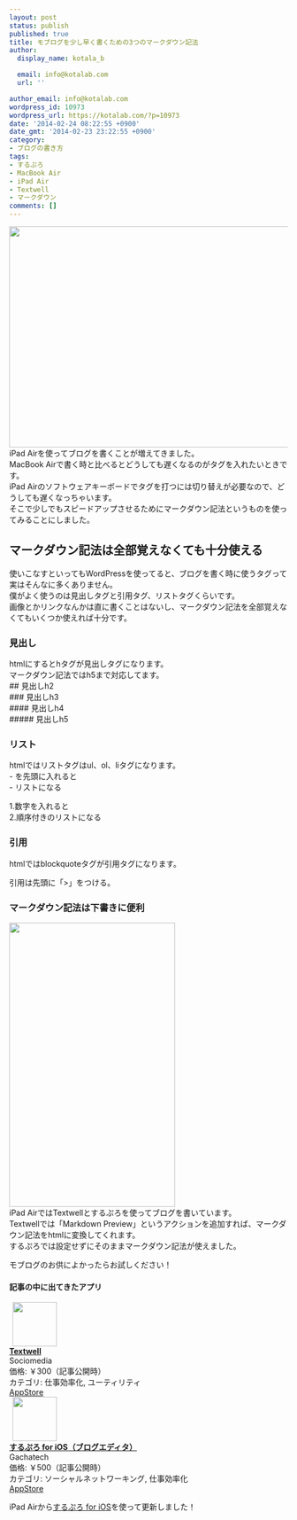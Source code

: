 ```yaml
---
layout: post
status: publish
published: true
title: モブログを少し早く書くための3つのマークダウン記法
author:
  display_name: kotala_b

  email: info@kotalab.com
  url: ''

author_email: info@kotalab.com
wordpress_id: 10973
wordpress_url: https://kotalab.com/?p=10973
date: '2014-02-24 08:22:55 +0900'
date_gmt: '2014-02-23 23:22:55 +0900'
category:
- ブログの書き方
tags:
- するぷろ
- MacBook Air
- iPad Air
- Textwell
- マークダウン
comments: []
---
```

<p><img alt="" src="https://kotalab.com/wp-content/uploads/slooProImg_20140224082252.jpg" width="546" height="399" class="slooProImg" /><br />
iPad Airを使ってブログを書くことが増えてきました。<br />
MacBook Airで書く時と比べるとどうしても遅くなるのがタグを入れたいときです。<br />
iPad Airのソフトウェアキーボードでタグを打つには切り替えが必要なので、どうしても遅くなっちゃいます。<br />
そこで少しでもスピードアップさせるためにマークダウン記法というものを使ってみることにしました。</p>
<!--more-->
<h2>マークダウン記法は全部覚えなくても十分使える</h2>
<p>使いこなすといってもWordPressを使ってると、ブログを書く時に使うタグって実はそんなに多くありません。<br />
僕がよく使うのは見出しタグと引用タグ、リストタグくらいです。<br />
画像とかリンクなんかは直に書くことはないし、マークダウン記法を全部覚えなくてもいくつか使えれば十分です。</p>
<h3>見出し</h3>
<p>htmlにするとhタグが見出しタグになります。<br />
マークダウン記法ではh5まで対応してます。<br />
    ## 見出しh2<br />
    ### 見出しh3<br />
    #### 見出しh4<br />
    ##### 見出しh5</p>
<h3>リスト</h3>
<p>htmlではリストタグはul、ol、liタグになります。<br />
    - を先頭に入れると<br />
    - リストになる</p>
<p>1.数字を入れると<br />
2.順序付きのリストになる</p>
<h3>引用</h3>
<p>htmlではblockquoteタグが引用タグになります。</p>
<p>引用は先頭に「>」をつける。</p>
<h3>マークダウン記法は下書きに便利</h3>
<p><img alt="" src="https://kotalab.com/wp-content/uploads/slooProImg_20140224082250.jpg" width="300" height="513" class="slooProImg" /><br />
iPad AirではTextwellとするぷろを使ってブログを書いています。<br />
Textwellでは「Markdown Preview」というアクションを追加すれば、マークダウン記法をhtmlに変換してくれます。<br />
するぷろでは設定せずにそのままマークダウン記法が使えました。</p>
<p>モブログのお供によかったらお試しください！</p>
<h4 class="app">記事の中に出てきたアプリ</h4>
<div class="applink">
<div class="applinkimg"><a href="https://itunes.apple.com/jp/app/textwell/id696345721?mt=8&uo=4&at=10l4yU" rel="nofollow" target="_blank"><img hspace="6" src="http://a113.phobos.apple.com/us/r30/Purple4/v4/63/1d/41/631d414b-e336-682a-6bb8-1433ce17ed03/mzl.gndblgso.png" width="80" /></a></div>
<div class="applinktext">
<div class="applinktitle"><strong><a href="https://itunes.apple.com/jp/app/textwell/id696345721?mt=8&uo=4&at=10l4yU" rel="nofollow" target="_blank">Textwell</a></strong></div>
<div class="applinkinfo">Sociomedia</div>
<div class="applinkinfo">価格: ￥300（記事公開時）</div>
<div class="applinkinfo">カテゴリ: 仕事効率化, ユーティリティ</div>
</div>
<div class="clear"></div>
<div class="appstorelink"><a href="https://itunes.apple.com/jp/app/textwell/id696345721?mt=8&uo=4&at=10l4yU" rel="nofollow" target="_blank">AppStore</a></div>
</div>
<div class="applink">
<div class="applinkimg"><a href="https://itunes.apple.com/jp/app/surupuro-for-ios-buroguedita/id436676299?mt=8&uo=4&at=10l4yU" rel="nofollow" target="_blank"><img hspace="6" src="http://a897.phobos.apple.com/us/r30/Purple/v4/64/51/fa/6451facd-768c-b8dc-72f1-a01608be140c/mzl.ubcxzkwv.jpg" width="80" /></a></div>
<div class="applinktext">
<div class="applinktitle"><strong><a href="https://itunes.apple.com/jp/app/surupuro-for-ios-buroguedita/id436676299?mt=8&uo=4&at=10l4yU" rel="nofollow" target="_blank">するぷろ for iOS（ブログエディタ）</a></strong></div>
<div class="applinkinfo">Gachatech</div>
<div class="applinkinfo">価格: ￥500（記事公開時）</div>
<div class="applinkinfo">カテゴリ: ソーシャルネットワーキング, 仕事効率化</div>
</div>
<div class="clear"></div>
<div class="appstorelink"><a href="https://itunes.apple.com/jp/app/surupuro-for-ios-buroguedita/id436676299?mt=8&uo=4&at=10l4yU" rel="nofollow" target="_blank">AppStore</a></div>
</div>
<p>iPad Airから<a href="https://itunes.apple.com/jp/app/surupuro-for-ios-buroguedita/id436676299?mt=8&uo=4&at=10l4yU" rel="nofollow" target="_blank">するぷろ for iOS</a>を使って更新しました！</p>
